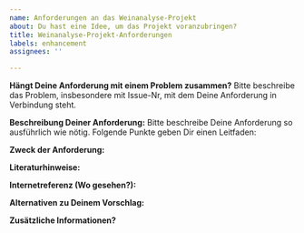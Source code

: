 ```yaml
---
name: Anforderungen an das Weinanalyse-Projekt
about: Du hast eine Idee, um das Projekt voranzubringen?
title: Weinanalyse-Projekt-Anforderungen
labels: enhancement
assignees: ''

---
```


**Hängt Deine Anforderung mit einem Problem zusammen?**
Bitte beschreibe das Problem, insbesondere mit Issue-Nr, mit dem Deine Anforderung in Verbindung steht.

**Beschreibung Deiner Anforderung:**
Bitte beschreibe Deine Anforderung so ausführlich wie nötig. Folgende Punkte geben Dir einen Leitfaden:

**Zweck der Anforderung:**

**Literaturhinweise:**

**Internetreferenz (Wo gesehen?):**

**Alternativen zu Deinem Vorschlag:**

**Zusätzliche Informationen?**
